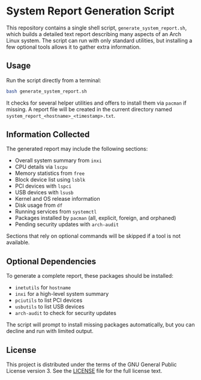 # System Report Generation Script

This repository contains a single shell script, `generate_system_report.sh`, which builds a detailed text report describing many aspects of an Arch Linux system. The script can run with only standard utilities, but installing a few optional tools allows it to gather extra information.

## Usage

Run the script directly from a terminal:

```bash
bash generate_system_report.sh
```

It checks for several helper utilities and offers to install them via `pacman` if missing. A report file will be created in the current directory named `system_report_<hostname>_<timestamp>.txt`.

## Information Collected

The generated report may include the following sections:

- Overall system summary from `inxi`
- CPU details via `lscpu`
- Memory statistics from `free`
- Block device list using `lsblk`
- PCI devices with `lspci`
- USB devices with `lsusb`
- Kernel and OS release information
- Disk usage from `df`
- Running services from `systemctl`
- Packages installed by `pacman` (all, explicit, foreign, and orphaned)
- Pending security updates with `arch-audit`

Sections that rely on optional commands will be skipped if a tool is not available.

## Optional Dependencies

To generate a complete report, these packages should be installed:

- `inetutils` for `hostname`
- `inxi` for a high-level system summary
- `pciutils` to list PCI devices
- `usbutils` to list USB devices
- `arch-audit` to check for security updates

The script will prompt to install missing packages automatically, but you can decline and run with limited output.

## License

This project is distributed under the terms of the GNU General Public License version 3. See the [LICENSE](LICENSE) file for the full license text.
